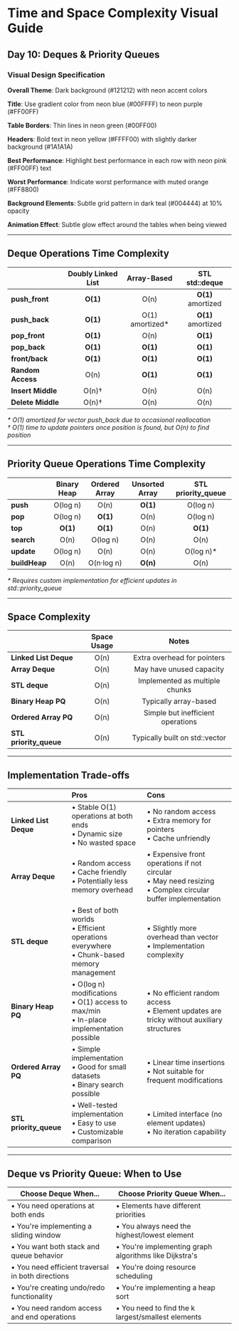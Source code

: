 # Time and Space Complexity Visual Guide

## Day 10: Deques & Priority Queues

### Visual Design Specification

**Overall Theme**: Dark background (#121212) with neon accent colors

**Title**: Use gradient color from neon blue (#00FFFF) to neon purple (#FF00FF)

**Table Borders**: Thin lines in neon green (#00FF00)

**Headers**: Bold text in neon yellow (#FFFF00) with slightly darker background (#1A1A1A)

**Best Performance**: Highlight best performance in each row with neon pink (#FF00FF) text

**Worst Performance**: Indicate worst performance with muted orange (#FF8800)

**Background Elements**: Subtle grid pattern in dark teal (#004444) at 10% opacity

**Animation Effect**: Subtle glow effect around the tables when being viewed

---

## Deque Operations Time Complexity

|                   | Doubly Linked List |   Array-Based    |   STL std::deque   |
| ----------------- | :----------------: | :--------------: | :----------------: |
| **push_front**    |      **O(1)**      |       O(n)       | **O(1)** amortized |
| **push_back**     |      **O(1)**      | O(1) amortized\* | **O(1)** amortized |
| **pop_front**     |      **O(1)**      |       O(n)       |      **O(1)**      |
| **pop_back**      |      **O(1)**      |     **O(1)**     |      **O(1)**      |
| **front/back**    |      **O(1)**      |     **O(1)**     |      **O(1)**      |
| **Random Access** |        O(n)        |     **O(1)**     |      **O(1)**      |
| **Insert Middle** |       O(n)†        |       O(n)       |        O(n)        |
| **Delete Middle** |       O(n)†        |       O(n)       |        O(n)        |

_\* O(1) amortized for vector push_back due to occasional reallocation_  
_† O(1) time to update pointers once position is found, but O(n) to find position_

---

## Priority Queue Operations Time Complexity

|               | Binary Heap | Ordered Array | Unsorted Array | STL priority_queue |
| ------------- | :---------: | :-----------: | :------------: | :----------------: |
| **push**      |  O(log n)   |     O(n)      |    **O(1)**    |      O(log n)      |
| **pop**       |  O(log n)   |   **O(1)**    |      O(n)      |      O(log n)      |
| **top**       |  **O(1)**   |   **O(1)**    |      O(n)      |      **O(1)**      |
| **search**    |    O(n)     |   O(log n)    |      O(n)      |        O(n)        |
| **update**    |  O(log n)   |     O(n)      |      O(n)      |     O(log n)\*     |
| **buildHeap** |    O(n)     |  O(n·log n)   |    **O(n)**    |        O(n)        |

_\* Requires custom implementation for efficient updates in std::priority_queue_

---

## Space Complexity

|                        | Space Usage |               Notes               |
| ---------------------- | :---------: | :-------------------------------: |
| **Linked List Deque**  |    O(n)     |    Extra overhead for pointers    |
| **Array Deque**        |    O(n)     |     May have unused capacity      |
| **STL deque**          |    O(n)     |  Implemented as multiple chunks   |
| **Binary Heap PQ**     |    O(n)     |       Typically array-based       |
| **Ordered Array PQ**   |    O(n)     | Simple but inefficient operations |
| **STL priority_queue** |    O(n)     |  Typically built on std::vector   |

---

## Implementation Trade-offs

|                        | Pros                                                                                          | Cons                                                                                                            |
| ---------------------- | :-------------------------------------------------------------------------------------------- | :-------------------------------------------------------------------------------------------------------------- |
| **Linked List Deque**  | • Stable O(1) operations at both ends<br>• Dynamic size<br>• No wasted space                  | • No random access<br>• Extra memory for pointers<br>• Cache unfriendly                                         |
| **Array Deque**        | • Random access<br>• Cache friendly<br>• Potentially less memory overhead                     | • Expensive front operations if not circular<br>• May need resizing<br>• Complex circular buffer implementation |
| **STL deque**          | • Best of both worlds<br>• Efficient operations everywhere<br>• Chunk-based memory management | • Slightly more overhead than vector<br>• Implementation complexity                                             |
| **Binary Heap PQ**     | • O(log n) modifications<br>• O(1) access to max/min<br>• In-place implementation possible    | • No efficient random access<br>• Element updates are tricky without auxiliary structures                       |
| **Ordered Array PQ**   | • Simple implementation<br>• Good for small datasets<br>• Binary search possible              | • Linear time insertions<br>• Not suitable for frequent modifications                                           |
| **STL priority_queue** | • Well-tested implementation<br>• Easy to use<br>• Customizable comparison                    | • Limited interface (no element updates)<br>• No iteration capability                                           |

---

## Deque vs Priority Queue: When to Use

| Choose Deque When...                              | Choose Priority Queue When...                          |
| ------------------------------------------------- | ------------------------------------------------------ |
| • You need operations at both ends                | • Elements have different priorities                   |
| • You're implementing a sliding window            | • You always need the highest/lowest element           |
| • You want both stack and queue behavior          | • You're implementing graph algorithms like Dijkstra's |
| • You need efficient traversal in both directions | • You're doing resource scheduling                     |
| • You're creating undo/redo functionality         | • You're implementing a heap sort                      |
| • You need random access and end operations       | • You need to find the k largest/smallest elements     |
